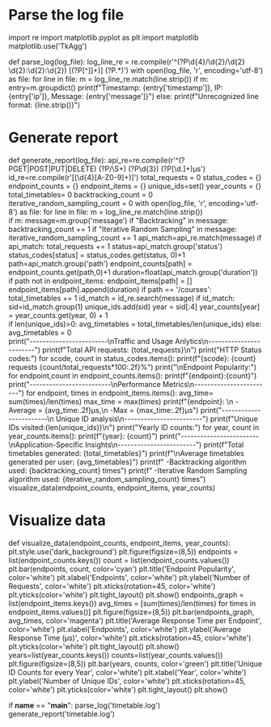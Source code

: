 # Parse the log file 
import re 
import matplotlib.pyplot as plt
import matplotlib
matplotlib.use('TkAgg')

def parse_log(log_file):
        log_line_re = re.compile(r'^(?P<timestamp>\d{4}/\d{2}/\d{2} \d{2}:\d{2}:\d{2}) \[(?P<ip>[^\]]+)\] (?P<message>.*)')
        with open(log_file, 'r', encoding='utf-8') as file:
         for line in file:
           m = log_line_re.match(line.strip())
           if m:
               entry=m.groupdict()
               print(f"Timestamp: {entry['timestamp']}, IP: {entry['ip']}, Message: {entry['message']}")
           else:
               print(f"Unrecognized line format: {line.strip()}")
# Generate report
def generate_report(log_file):
    api_re=re.compile(r'^(?P<method>GET|POST|PUT|DELETE) (?P<path>/\S+) (?P<status>\d{3}) (?P<duration>[\d\.]+)µs')
    id_re=re.compile(r'\[(\d{4}[A-Z0-9]+)\]')
    total_requests = 0
    status_codes = {}
    endpoint_counts = {}
    endpoint_items = {}
    unique_ids=set()
    year_counts = {}
    total_timetables= 0
    backtracking_count = 0
    iterative_random_sampling_count = 0
    with open(log_file, 'r', encoding='utf-8') as file:
        for line in file:
           m = log_line_re.match(line.strip())           
           if m:
                message=m.group('message')
                if "Backtracking" in message:
                    backtracking_count += 1
                if "Iterative Random Sampling" in message:
                    iterative_random_sampling_count += 1
                api_match=api_re.match(message)
                if api_match:
                    total_requests += 1
                    status=api_match.group('status')
                    status_codes[status] = status_codes.get(status, 0)+1
                    path=api_match.group('path')
                    endpoint_counts[path] = endpoint_counts.get(path,0)+1
                    duration=float(api_match.group('duration'))
                    if path not in endpoint_items:
                        endpoint_items[path] = []
                    endpoint_items[path].append(duration)
                    if path == '/courses':
                        total_timetables += 1
                id_match = id_re.search(message)
                if id_match:
                    sid=id_match.group(1)
                    unique_ids.add(sid)
                    year = sid[:4]
                    year_counts[year] = year_counts.get(year, 0) + 1  
    if len(unique_ids)>0:
        avg_timetables = total_timetables/len(unique_ids)
    else:
        avg_timetables = 0                   
    print("------------------------\nTraffic and Usage Anlytics\n------------------------")
    print(f"Total API requests: {total_requests}\n")
    print("HTTP Status codes:")
    for scode, count in status_codes.items():
        print(f"{scode}: {count} requests {count/total_requests*100:.2f}%")
    print("\nEndpoint Popularity:")
    for endpoint,count in endpoint_counts.items():
        print(f"{endpoint}:{count}")
    print("-------------------------\nPerformance Metrics\n------------------------")
    for endpoint, times in endpoint_items.items():
        avg_time= sum(times)/len(times)
        max_time = max(times)
        print(f"{endpoint}: \n  -Average = {avg_time:.2f}µs,\n  -Max = {max_time:.2f}µs")
    print("------------------------\n Unique ID analysis\n------------------------") 
    print(f"Unique IDs visited:{len(unique_ids)}\n")
    print("Yearly ID counts:")
    for year, count in year_counts.items():
        print(f"{year}: {count}")
    print("------------------------\nApplication-Specific Insights\n------------------------")
    print(f"Total timetables generated: {total_timetables}")
    print(f"\nAverage timetables generated per user: {avg_timetables}")
    print(f"  -Backtracking algorithm used: {backtracking_count} times")
    print(f"  -Iterative Random Sampling algorithm used: {iterative_random_sampling_count} times")
    visualize_data(endpoint_counts, endpoint_items, year_counts)
# Visualize data
def visualize_data(endpoint_counts, endpoint_items, year_counts):
    plt.style.use('dark_background')
    plt.figure(figsize=(8,5))
    endpoints = list(endpoint_counts.keys())
    count = list(endpoint_counts.values())
    plt.bar(endpoints, count, color='cyan')
    plt.title('Endpoint Popularity', color='white')
    plt.xlabel('Endpoints', color='white')
    plt.ylabel('Number of Requests', color='white')
    plt.xticks(rotation=45, color='white')
    plt.yticks(color='white')
    plt.tight_layout()
    plt.show()
    endpoints_graph = list(endpoint_items.keys())
    avg_times = [sum(times)/len(times) for times in endpoint_items.values()]
    plt.figure(figsize=(8,5))
    plt.bar(endpoints_graph, avg_times, color='magenta')
    plt.title('Average Response Time per Endpoint', color='white')
    plt.xlabel('Endpoints', color='white')
    plt.ylabel('Average Response Time (µs)', color='white')
    plt.xticks(rotation=45, color='white')
    plt.yticks(color='white')
    plt.tight_layout()
    plt.show()
    years=list(year_counts.keys())
    counts=list(year_counts.values())
    plt.figure(figsize=(8,5))
    plt.bar(years, counts, color='green')
    plt.title('Unique ID Counts for every Year', color='white')
    plt.xlabel('Year', color='white')   
    plt.ylabel('Number of Unique IDs', color='white')
    plt.xticks(rotation=45, color='white')
    plt.yticks(color='white')
    plt.tight_layout()
    plt.show()


if __name__ == "__main__":
    parse_log('timetable.log')
    generate_report('timetable.log')
    
 
